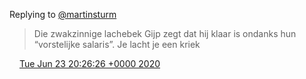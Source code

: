 Replying to [@martinsturm](https://twitter.com/martinsturm/status/1275498391989075969)

> Die zwakzinnige lachebek Gijp zegt dat hij klaar is ondanks hun “vorstelijke salaris”\. Je lacht je een kriek

<img src="../../media/tweet.ico" width="12" /> [Tue Jun 23 20:26:26 +0000 2020](https://twitter.com/DromerDenker/status/1275525643393007617)